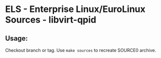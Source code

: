 # ELS - Enterprise Linux/EuroLinux Sources - libvirt-qpid
 
## Usage:
  Checkout branch or tag. Use `make sources` to recreate  SOURCE0 archive.
